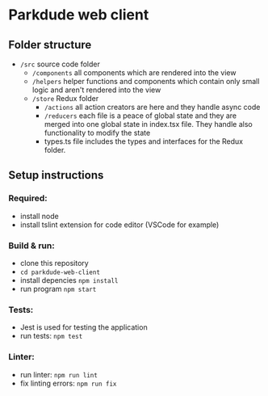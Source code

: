 # Parkdude web client

## Folder structure

- `/src` source code folder
  - `/components` all components which are rendered into the view
  - `/helpers` helper functions and components which contain only small logic and aren't rendered into the view
  - `/store` Redux folder
    - `/actions` all action creators are here and they handle async code
    - `/reducers` each file is a peace of global state and they are merged into one global state in index.tsx file. They handle also functionality to modify the state
    - types.ts file includes the types and interfaces for the Redux folder.
  

## Setup instructions

### Required:
- install node
- install tslint extension for code editor (VSCode for example)

### Build & run:
  - clone this repository
  - ```cd parkdude-web-client```
  - install depencies ```npm install```
  - run program  ```npm start```
  
  ### Tests:
- Jest is used for testing the application
- run tests: ```npm test```

### Linter:
- run linter: ```npm run lint```
- fix linting errors: ```npm run fix```
